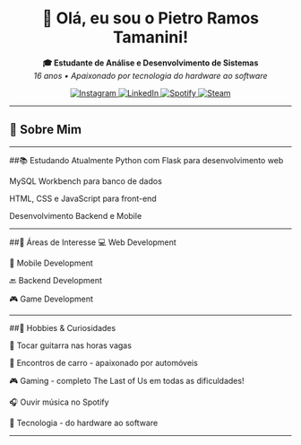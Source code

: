 <h1 align="center">
  👋 Olá, eu sou o Pietro Ramos Tamanini!
</h1>

<p align="center">
  <b>🎓 Estudante de Análise e Desenvolvimento de Sistemas</b><br>
  <i>16 anos • Apaixonado por tecnologia do hardware ao software</i>
</p>

<p align="center">
  <a href="https://www.instagram.com/pietro.tamanini/">
    <img src="https://img.shields.io/badge/Instagram-E4405F?style=for-the-badge&logo=instagram&logoColor=white" alt="Instagram">
  </a>
  <a href="https://www.linkedin.com/in/pietrotamanini">
    <img src="https://img.shields.io/badge/LinkedIn-0077B5?style=for-the-badge&logo=linkedin&logoColor=white" alt="LinkedIn">
  </a>
  <a href="https://open.spotify.com/user/htt3ji5ept0xi37si6f5kbnmk">
    <img src="https://img.shields.io/badge/Spotify-1ED760?style=for-the-badge&logo=spotify&logoColor=white" alt="Spotify">
  </a>
  <a href="https://steamcommunity.com/id/soks999/">
    <img src="https://img.shields.io/badge/Steam-000000?style=for-the-badge&logo=steam&logoColor=white" alt="Steam">
  </a>
</p>

---

## 🚀 Sobre Mim

---

##📚 Estudando Atualmente
Python com Flask para desenvolvimento web

MySQL Workbench para banco de dados

HTML, CSS e JavaScript para front-end

Desenvolvimento Backend e Mobile

---

##🎯 Áreas de Interesse
💻 Web Development

📱 Mobile Development

🔙 Backend Development

🎮 Game Development

---

##🎵 Hobbies & Curiosidades

🎸 Tocar guitarra nas horas vagas

🚗 Encontros de carro - apaixonado por automóveis

🎮 Gaming - completo The Last of Us em todas as dificuldades!

🎧 Ouvir música no Spotify

🔧 Tecnologia - do hardware ao software


---
